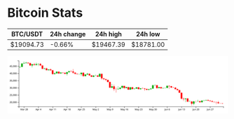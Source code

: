 # Bitcoin Stats

BTC/USDT|24h change|24h high|24h low|
|---|---|---|---|
|$19094.73|-0.66%|$19467.39|$18781.00|

<img src="./chart.svg">
